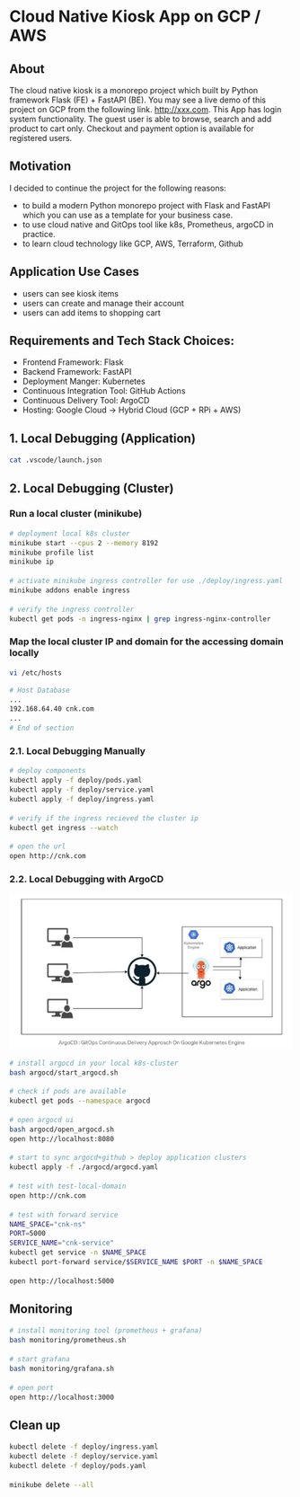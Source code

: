 # Cloud Native Kiosk App on GCP / AWS

## About
 The cloud native kiosk is a monorepo project which built by Python framework Flask (FE) + FastAPI (BE). You may see a live demo of this project on GCP from the following link. http://xxx.com. This App has login system functionality. The guest user is able to browse, search and add product to cart only. Checkout and payment option is available for registered users.

## Motivation
I decided to continue the project for the following reasons:
- to build a modern Python monorepo project with Flask and FastAPI which you can use as a template for your business case.
- to use cloud native and GitOps tool like k8s, Prometheus, argoCD in practice.
- to learn cloud technology like GCP, AWS, Terraform, Github

## Application Use Cases
- users can see kiosk items
- users can create and manage their account
- users can add items to shopping cart

## Requirements and Tech Stack Choices:
- Frontend Framework: Flask
- Backend Framework: FastAPI
- Deployment Manger: Kubernetes
- Continuous Integration Tool: GitHub Actions
- Continuous Delivery Tool: ArgoCD
- Hosting: Google Cloud -> Hybrid Cloud (GCP + RPi + AWS)

## 1. Local Debugging (Application)
```bash
cat .vscode/launch.json
```

## 2. Local Debugging (Cluster)

### Run a local cluster (minikube)
```bash
# deployment local k8s cluster
minikube start --cpus 2 --memory 8192
minikube profile list
minikube ip

# activate minikube ingress controller for use ./deploy/ingress.yaml
minikube addons enable ingress

# verify the ingress controller
kubectl get pods -n ingress-nginx | grep ingress-nginx-controller
```

### Map the local cluster IP and domain for the accessing domain locally
```bash
vi /etc/hosts
```

```bash
# Host Database
...
192.168.64.40 cnk.com
...
# End of section
```

### 2.1. Local Debugging Manually
```bash
# deploy components
kubectl apply -f deploy/pods.yaml
kubectl apply -f deploy/service.yaml
kubectl apply -f deploy/ingress.yaml

# verify if the ingress recieved the cluster ip
kubectl get ingress --watch

# open the url
open http://cnk.com
```

### 2.2. Local Debugging with ArgoCD
![Screenshot](/img/argocd_concept.png)


```bash
# install argocd in your local k8s-cluster
bash argocd/start_argocd.sh

# check if pods are available
kubectl get pods --namespace argocd

# open argocd ui
bash argocd/open_argocd.sh
open http://localhost:8080

# start to sync argocd+github > deploy application clusters
kubectl apply -f ./argocd/argocd.yaml

# test with test-local-domain
open http://cnk.com

# test with forward service
NAME_SPACE="cnk-ns"
PORT=5000
SERVICE_NAME="cnk-service"
kubectl get service -n $NAME_SPACE
kubectl port-forward service/$SERVICE_NAME $PORT -n $NAME_SPACE

open http://localhost:5000
```

## Monitoring
```bash
# install monitoring tool (prometheus + grafana)
bash monitoring/prometheus.sh

# start grafana
bash monitoring/grafana.sh

# open port
open http://localhost:3000
```

## Clean up
```bash
kubectl delete -f deploy/ingress.yaml
kubectl delete -f deploy/service.yaml
kubectl delete -f deploy/pods.yaml

minikube delete --all
```
